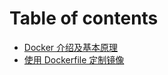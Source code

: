 # Table of contents

* [Docker 介绍及基本原理](README.md)
* [使用 Dockerfile 定制镜像](docker-xue-xi-bi-ji-er-shi-yong-dockerfile-ding-zhi-jing-xiang.md)

